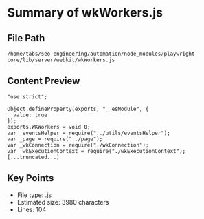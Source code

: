 # Summary of wkWorkers.js
  
## File Path
`/home/tabs/seo-engineering/automation/node_modules/playwright-core/lib/server/webkit/wkWorkers.js`

## Content Preview
```
"use strict";

Object.defineProperty(exports, "__esModule", {
  value: true
});
exports.WKWorkers = void 0;
var _eventsHelper = require("../utils/eventsHelper");
var _page = require("../page");
var _wkConnection = require("./wkConnection");
var _wkExecutionContext = require("./wkExecutionContext");
[...truncated...]
```

## Key Points
- File type: .js
- Estimated size: 3980 characters
- Lines: 104
